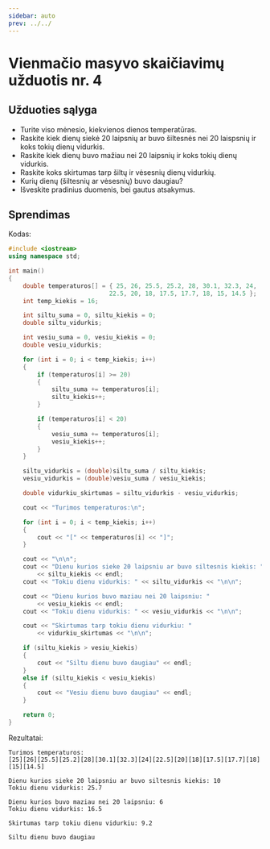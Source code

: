 ```yaml
---
sidebar: auto
prev: ../../
---
```


# Vienmačio masyvo skaičiavimų užduotis nr. 4

## Užduoties sąlyga

- Turite viso mėnesio, kiekvienos dienos temperatūras.
- Raskite kiek dienų siekė 20 laipsnių ar buvo  šiltesnės nei 20 laispsnių ir koks tokių dienų vidurkis.
- Raskite kiek dienų buvo mažiau nei 20 laipsnių ir koks tokių dienų vidurkis.
- Raskite koks skirtumas tarp šiltų ir vėsesnių dienų vidurkių.
- Kurių dienų (šiltesnių ar vėsesnių) buvo daugiau?
- Išveskite pradinius duomenis, bei gautus atsakymus.

## Sprendimas

Kodas:

```cpp
#include <iostream>
using namespace std;

int main()
{
    double temperaturos[] = { 25, 26, 25.5, 25.2, 28, 30.1, 32.3, 24,
                            22.5, 20, 18, 17.5, 17.7, 18, 15, 14.5 };
    int temp_kiekis = 16;

    int siltu_suma = 0, siltu_kiekis = 0;
    double siltu_vidurkis;

    int vesiu_suma = 0, vesiu_kiekis = 0;
    double vesiu_vidurkis;

    for (int i = 0; i < temp_kiekis; i++)
    {
        if (temperaturos[i] >= 20)
        {
            siltu_suma += temperaturos[i];
            siltu_kiekis++;
        }

        if (temperaturos[i] < 20)
        {
            vesiu_suma += temperaturos[i];
            vesiu_kiekis++;
        }
    }

    siltu_vidurkis = (double)siltu_suma / siltu_kiekis;
    vesiu_vidurkis = (double)vesiu_suma / vesiu_kiekis;

    double vidurkiu_skirtumas = siltu_vidurkis - vesiu_vidurkis;

    cout << "Turimos temperaturos:\n";

    for (int i = 0; i < temp_kiekis; i++)
    {
        cout << "[" << temperaturos[i] << "]";
    }

    cout << "\n\n";
    cout << "Dienu kurios sieke 20 laipsniu ar buvo siltesnis kiekis: "
        << siltu_kiekis << endl;
    cout << "Tokiu dienu vidurkis: " << siltu_vidurkis << "\n\n";

    cout << "Dienu kurios buvo maziau nei 20 laipsniu: "
        << vesiu_kiekis << endl;
    cout << "Tokiu dienu vidurkis: " << vesiu_vidurkis << "\n\n";

    cout << "Skirtumas tarp tokiu dienu vidurkiu: "
        << vidurkiu_skirtumas << "\n\n";

    if (siltu_kiekis > vesiu_kiekis)
    {
        cout << "Siltu dienu buvo daugiau" << endl;
    }
    else if (siltu_kiekis < vesiu_kiekis)
    {
        cout << "Vesiu dienu buvo daugiau" << endl;
    }

    return 0;
}
```

Rezultatai:

```
Turimos temperaturos:
[25][26][25.5][25.2][28][30.1][32.3][24][22.5][20][18][17.5][17.7][18][15][14.5]

Dienu kurios sieke 20 laipsniu ar buvo siltesnis kiekis: 10
Tokiu dienu vidurkis: 25.7

Dienu kurios buvo maziau nei 20 laipsniu: 6
Tokiu dienu vidurkis: 16.5

Skirtumas tarp tokiu dienu vidurkiu: 9.2

Siltu dienu buvo daugiau
```
